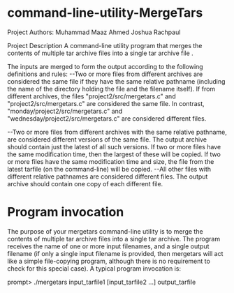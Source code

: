 # command-line-utility-MergeTars
 Project Authors: Muhammad Maaz Ahmed
                  Joshua Rachpaul
                
Project Description
A  command-line utility program that merges the contents of multiple tar archive files into a single tar archive file .

The inputs are merged to form the output according to the following definitions and rules:
--Two or more files from different archives are considered the same file if they have the same relative pathname (including the name of the directory holding the file and the      filename itself).
  If from different archives, the files "project2/src/mergetars.c" and "project2/src/mergetars.c" are considered the same file.
  In contrast, "monday/project2/src/mergetars.c" and "wednesday/project2/src/mergetars.c" are considered different files.

--Two or more files from different archives with the same relative pathname, are considered different versions of the same file. The output archive should contain just the latest   of all such versions.
  If two or more files have the same modification time, then the largest of these will be copied. If two or more files have the same modification time and size, the file from     the latest tarfile (on the command-line) will be copied.
--All other files with different relative pathnames are considered different files. The output archive should contain one copy of each different file.

# Program invocation

The purpose of your mergetars command-line utility is to merge the contents of multiple tar archive files into a single tar archive. The program receives the name of one or more input filenames, and a single output filename (if only a single input filename is provided, then mergetars will act like a simple file-copying program, although there is no requirement to check for this special case). A typical program invocation is:

prompt>  ./mergetars input_tarfile1 [input_tarfile2 ...] output_tarfile
